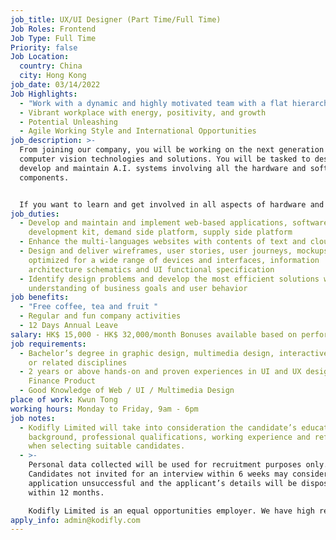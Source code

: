 ```yaml
---
job_title: UX/UI Designer (Part Time/Full Time)
Job Roles: Frontend
Job Type: Full Time
Priority: false
Job Location:
  country: China
  city: Hong Kong
job_date: 03/14/2022
Job Highlights:
  - "Work with a dynamic and highly motivated team with a flat hierarchy "
  - Vibrant workplace with energy, positivity, and growth
  - Potential Unleashing
  - Agile Working Style and International Opportunities
job_description: >-
  From joining our company, you will be working on the next generation of A.I. &
  computer vision technologies and solutions. You will be tasked to design,
  develop and maintain A.I. systems involving all the hardware and software
  components. 


  If you want to learn and get involved in all aspects of hardware and software engineering, this is the job for you. 
job_duties:
  - Develop and maintain and implement web-based applications, software
    development kit, demand side platform, supply side platform
  - Enhance the multi-languages websites with contents of text and cloud images
  - Design and deliver wireframes, user stories, user journeys, mockups
    optimized for a wide range of devices and interfaces, information
    architecture schematics and UI functional specification
  - Identify design problems and develop the most efficient solutions with clear
    understanding of business goals and user behavior
job benefits:
  - "Free coffee, tea and fruit "
  - Regular and fun company activities
  - 12 Days Annual Leave
salary: HK$ 15,000 - HK$ 32,000/month Bonuses available based on performance
job requirements:
  - Bachelor’s degree in graphic design, multimedia design, interactive design
    or related disciplines
  - 2 years or above hands-on and proven experiences in UI and UX design for
    Finance Product
  - Good Knowledge of Web / UI / Multimedia Design
place of work: Kwun Tong
working hours: Monday to Friday, 9am - 6pm
job notes:
  - Kodifly Limited will take into consideration the candidate’s educational
    background, professional qualifications, working experience and references
    when selecting suitable candidates.
  - >-
    Personal data collected will be used for recruitment purposes only.
    Candidates not invited for an interview within 6 weeks may consider their
    application unsuccessful and the applicant’s details will be disposed of
    within 12 months. 

    Kodifly Limited is an equal opportunities employer. We have high regard for diversity and inclusion in our hiring process. We prohibit discrimination and harassment of any kind based on race, colour, sex, religion, sexual orientation, national origin, disability, genetic information, pregnancy, or any other characteristics that might affect our hiring consideration. This policy applies to all practices within our organization encompassing hiring, recruiting, promotion, termination, layoff, recall, leave of absence, compensation, benefits, training and apprenticeships. Kodifly Limited makes hiring decisions based solely on qualifications, merit, and business needs at the time.
apply_info: admin@kodifly.com
---
```

